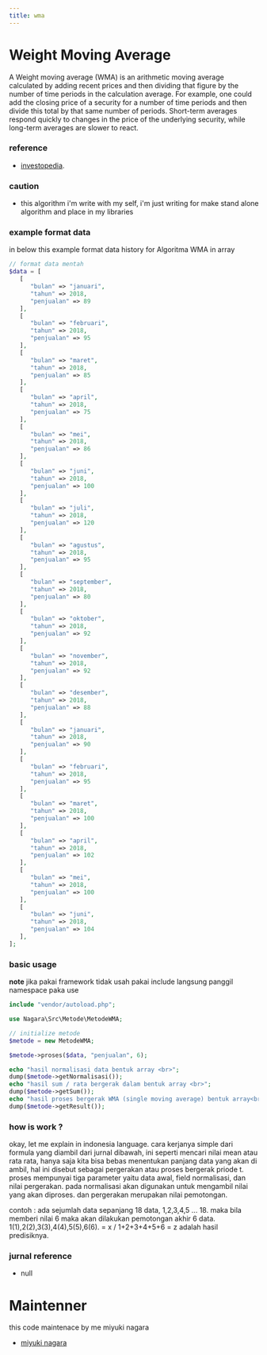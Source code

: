 ```yaml
---
title: wma
---
```


# Weight Moving Average

A Weight moving average (WMA) is an arithmetic moving average calculated by adding recent prices and then dividing that figure by the number of time periods in the calculation average. For example, one could add the closing price of a security for a number of time periods and then divide this total by that same number of periods. Short-term averages respond quickly to changes in the price of the underlying security, while long-term averages are slower to react.

### reference

- [investopedia](https://www.investopedia.com/terms/s/sma.asp).

### caution

- this algorithm i'm write with my self, i'm just writing for make stand alone algorithm and place in my libraries

### example format data

in below this example format data history for Algoritma WMA in array

```php
// format data mentah
$data = [
   [
      "bulan" => "januari",
      "tahun" => 2018,
      "penjualan" => 89
   ],
   [
      "bulan" => "februari",
      "tahun" => 2018,
      "penjualan" => 95
   ],
   [
      "bulan" => "maret",
      "tahun" => 2018,
      "penjualan" => 85
   ],
   [
      "bulan" => "april",
      "tahun" => 2018,
      "penjualan" => 75
   ],
   [
      "bulan" => "mei",
      "tahun" => 2018,
      "penjualan" => 86
   ],
   [
      "bulan" => "juni",
      "tahun" => 2018,
      "penjualan" => 100
   ],
   [
      "bulan" => "juli",
      "tahun" => 2018,
      "penjualan" => 120
   ],
   [
      "bulan" => "agustus",
      "tahun" => 2018,
      "penjualan" => 95
   ],
   [
      "bulan" => "september",
      "tahun" => 2018,
      "penjualan" => 80
   ],
   [
      "bulan" => "oktober",
      "tahun" => 2018,
      "penjualan" => 92
   ],
   [
      "bulan" => "november",
      "tahun" => 2018,
      "penjualan" => 92
   ],
   [
      "bulan" => "desember",
      "tahun" => 2018,
      "penjualan" => 88
   ],
   [
      "bulan" => "januari",
      "tahun" => 2018,
      "penjualan" => 90
   ],
   [
      "bulan" => "februari",
      "tahun" => 2018,
      "penjualan" => 95
   ],
   [
      "bulan" => "maret",
      "tahun" => 2018,
      "penjualan" => 100
   ],
   [
      "bulan" => "april",
      "tahun" => 2018,
      "penjualan" => 102
   ],
   [
      "bulan" => "mei",
      "tahun" => 2018,
      "penjualan" => 100
   ],
   [
      "bulan" => "juni",
      "tahun" => 2018,
      "penjualan" => 104
   ],
];
```

### basic usage

**note** jika pakai framework tidak usah pakai include langsung panggil namespace paka use

```php
include "vendor/autoload.php";

use Nagara\Src\Metode\MetodeWMA;

// initialize metode
$metode = new MetodeWMA;

$metode->proses($data, "penjualan", 6);

echo "hasil normalisasi data bentuk array <br>";
dump($metode->getNormalisasi());
echo "hasil sum / rata bergerak dalam bentuk array <br>";
dump($metode->getSum());
echo "hasil proses bergerak WMA (single moving average) bentuk array<br>";
dump($metode->getResult());

```

### how is work ?

okay, let me explain in indonesia language.
cara kerjanya simple dari formula yang diambil dari jurnal dibawah, ini seperti mencari nilai mean atau rata rata, hanya saja kita bisa bebas menentukan panjang data yang akan di ambil, hal ini disebut sebagai pergerakan atau proses bergerak priode t. proses mempunyai tiga parameter yaitu data awal, field normalisasi, dan nilai pergerakan. pada normalisasi akan digunakan untuk mengambil nilai yang akan diproses. dan pergerakan merupakan nilai pemotongan.

contoh : ada sejumlah data sepanjang 18 data, 1,2,3,4,5 ... 18. maka bila memberi nilai 6 maka akan dilakukan pemotongan akhir 6 data. 1(1),2(2),3(3),4(4),5(5),6(6). = x / 1+2+3+4+5+6 = z adalah hasil predisiknya.

### jurnal reference

- null

# Maintenner

this code maintenace by me miyuki nagara

- [miyuki nagara](https://github.com/naagaraa/)
